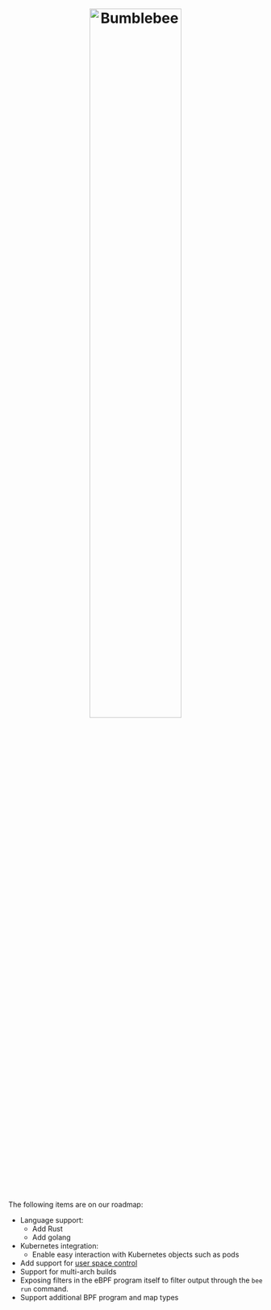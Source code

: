 <h1 align="center">
    <img src="logo.svg" alt="Bumblebee" width="60%" height="60%">
</h1>

The following items are on our roadmap:

- Language support:
  - Add Rust
  - Add golang
- Kubernetes integration:
  - Enable easy interaction with Kubernetes objects such as pods
- Add support for [user space control](https://github.com/solo-io/bumblebee/issues/68)
- Support for multi-arch builds
- Exposing filters in the eBPF program itself to filter output through the `bee run` command.
- Support additional BPF program and map types

